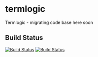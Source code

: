 termlogic
=========

Termlogic - migrating code base here soon

Build Status
------------
[![Build Status](https://noesisinformatica.ci.cloudbees.com/buildStatus/icon?job=TermlogicBuild)](https://noesisinformatica.ci.cloudbees.com/job/TermlogicBuild/)
[![Build Status](https://noesisinformatica.ci.cloudbees.com/job/TermlogicBuild/badge/icon)](https://noesisinformatica.ci.cloudbees.com/job/TermlogicBuild/)
